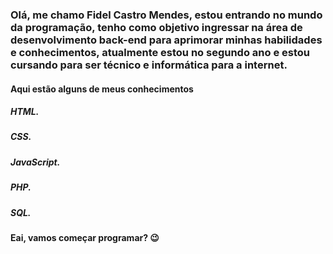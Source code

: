 ### Olá, me chamo Fidel Castro Mendes, estou entrando no mundo da programação, tenho como objetivo ingressar na área de desenvolvimento back-end para aprimorar minhas habilidades e conhecimentos, atualmente estou no segundo ano e estou cursando para ser técnico e informática para a internet.

#### Aqui estão alguns de meus conhecimentos

##### HTML.
##### CSS.
##### JavaScript.
##### PHP.
##### SQL.

#### Eai, vamos começar programar? 😉
